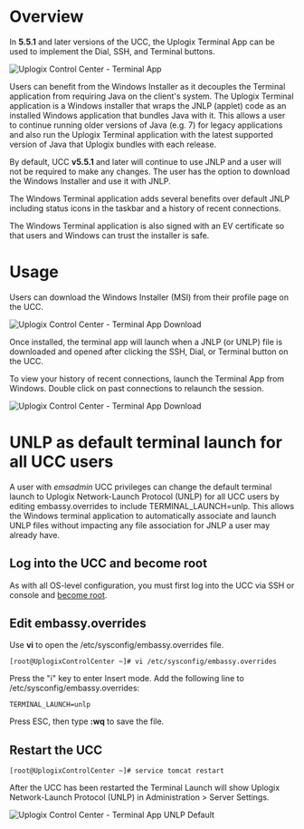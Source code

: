 <!-- 5.5.2 -->

# Overview

In **5.5.1** and later versions of the UCC, the Uplogix Terminal App can be used to implement the Dial, SSH, and Terminal buttons.


![Uplogix Control Center - Terminal App ](http://uplogix.com/support/docs/img/Uplogix-Terminal-App.jpg)

Users can benefit from the Windows Installer as it decouples the Terminal application from requiring Java on the client's system. The Uplogix Terminal application is a Windows installer that wraps the JNLP (applet) code as an installed Windows application that bundles Java with it. This allows a user to continue running older versions of Java (e.g. 7) for legacy applications and also run the Uplogix Terminal application with the latest supported version of Java that Uplogix bundles with each release.

By default, UCC **v5.5.1** and later will continue to use JNLP and a user will not be required to make any changes. The user has the option to download the Windows Installer and use it with JNLP.


The Windows Terminal application adds several benefits over default JNLP including status icons in the taskbar and a history of recent connections.



The Windows Terminal application is also signed with an EV certificate so that users and Windows can trust the installer is safe.

# Usage

Users can download the Windows Installer (MSI) from their profile page on the UCC.

![Uplogix Control Center - Terminal App Download](http://uplogix.com/support/docs/img/Uplogix-Terminal-App-download.jpg)

Once installed, the terminal app will launch when a JNLP (or UNLP) file is downloaded and opened after clicking the SSH, Dial, or Terminal button on the UCC.

To view your history of recent connections, launch the Terminal App from Windows. Double click on past connections to relaunch the session.

![Uplogix Control Center - Terminal App Download](http://uplogix.com/support/docs/img/Uplogix-Terminal-App-History.jpg)


# UNLP as default terminal launch for all UCC users  

A user with *emsadmin* UCC privileges can change the default terminal launch to Uplogix Network-Launch Protocol (UNLP) for all UCC users by editing embassy.overrides to include TERMINAL_LAUNCH=unlp. This allows the Windows terminal application to automatically associate and launch UNLP files without impacting any file association for JNLP a user may already have.


## Log into the UCC and become root

As with all OS-level configuration, you must first log into the UCC via SSH or console and [become root](http://uplogix.com/docs/control-center-user-guide/managing-the-control-center/becoming-root).

## Edit embassy.overrides

Use **vi** to open the /etc/sysconfig/embassy.overrides file.

```
[root@UplogixControlCenter ~]# vi /etc/sysconfig/embassy.overrides
```

Press the "i" key to enter Insert mode. Add the following line to /etc/sysconfig/embassy.overrides:

```
TERMINAL_LAUNCH=unlp
```

Press ESC, then type **:wq** to save the file.

## Restart the UCC

```
[root@UplogixControlCenter ~]# service tomcat restart
```
After the UCC has been restarted the Terminal Launch will show Uplogix Network-Launch Protocol (UNLP) in Administration > Server Settings.


![Uplogix Control Center - Terminal App UNLP Default](http://uplogix.com/support/docs/img/Uplogix-Terminal-App-UNLP-Launch.jpg)